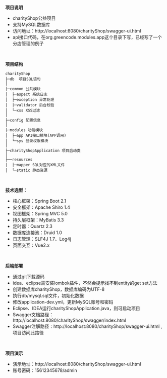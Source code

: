 **项目说明** 
- charityShop公益项目
- 支持MySQL数据库
- 访问地址：http://localhost:8080/charityShop/swagger-ui.html 
- api接口代码，在org.greencode.modules.app这个目录下写，已经写了一个分店管理的例子

<br>
 


**项目结构** 
```
charityShop
├─db  项目SQL语句
│
├─common 公共模块
│  ├─aspect 系统日志
│  ├─exception 异常处理
│  ├─validator 后台校验
│  └─xss XSS过滤
│ 
├─config 配置信息
│ 
├─modules 功能模块
│  ├─app API接口模块(APP调用)
│  └─sys 登录权限模块
│ 
├─charityShopApplication 项目启动类
│  
├──resources 
│  ├─mapper SQL对应的XML文件
│  └─static 静态资源

```
<br> 

**技术选型：** 
- 核心框架：Spring Boot 2.1
- 安全框架：Apache Shiro 1.4
- 视图框架：Spring MVC 5.0
- 持久层框架：MyBatis 3.3
- 定时器：Quartz 2.3
- 数据库连接池：Druid 1.0
- 日志管理：SLF4J 1.7、Log4j
- 页面交互：Vue2.x 
<br> 


 **后端部署**
- 通过git下载源码
- idea、eclipse需安装lombok插件，不然会提示找不到entity的get set方法
- 创建数据库charityShop，数据库编码为UTF-8
- 执行db/mysql.sql文件，初始化数据
- 修改application-dev.yml，更新MySQL账号和密码
- Eclipse、IDEA运行charityShopApplication.java，则可启动项目
- Swagger文档路径：http://localhost:8080/charityShop/swagger/index.html
- Swagger注解路径：http://localhost:8080/charityShop/swagger-ui.html ,项目访问此路径
<br> 


 **项目演示**
- 演示地址：http://localhost:8080/charityShop/swagger-ui.html 
- 账号密码：15612345678/admin
<br> 
